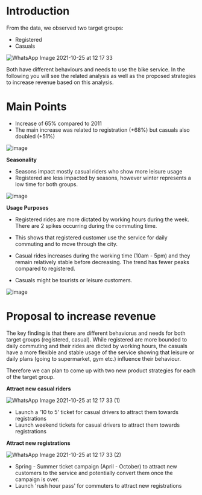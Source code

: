 # Introduction # 

From the data, we observed two target groups: 
* Registered 
* Casuals 


![WhatsApp Image 2021-10-25 at 12 17 33](https://user-images.githubusercontent.com/73912794/138678900-dd93adf7-64f9-4673-89d2-efc227d51a99.jpeg)


Both have different behaviours and needs to use the bike service. 
In the following you will see the related analysis as well as the proposed strategies to increase revenue based on this analysis.


# Main Points # 

* Increase of 65% compared to 2011
* The main increase was related to registration (+68%) but casuals also doubled (+51%)

![image](https://user-images.githubusercontent.com/73912794/138667419-f876882b-7489-4a18-a27a-a2d12ec8eda7.png)

**Seasonality** 

* Seasons impact mostly casual riders who show more leisure usage 
* Registered are less impacted by seasons, however winter represents a low time for both groups. 

![image](https://user-images.githubusercontent.com/73912794/138667467-0ed403c7-b8e8-4ade-9cbe-d89b204d168e.png)


**Usage Purposes** 

* Registered rides are more dictated by working hours during the week. There are 2 spikes occurring during the commuting time. 
* This shows that registered customer use the service for daily commuting and to move through the city. 

* Casual rides increases during the working time (10am - 5pm) and they remain relatively stable before decreasing. The trend has fewer peaks compared to registered. 
* Casuals might be tourists or leisure customers. 

![image](https://user-images.githubusercontent.com/73912794/138667508-0f9b2943-dee7-44de-b190-7bee702e9497.png)


# Proposal to increase revenue # 

The key finding is that there are different behaviorus and needs for both target groups (registered, casual). 
While registered are more bounded to daily commuting and their rides are dicted by working hours, the casuals have a more flexible and stable usage of the service showing that leisure or daily plans (going to supermarket, gym etc.) influence their behaviour. 

Therefore we can plan to come up with two new product strategies for each of the target group. 

**Attract new casual riders**

![WhatsApp Image 2021-10-25 at 12 17 33 (1)](https://user-images.githubusercontent.com/73912794/138678990-070c8783-b7be-4373-8db6-37412e7c0466.jpeg)

* Launch a '10 to 5' ticket for casual drivers to attract them towards registrations
* Launch weekend tickets for casual drivers to attract them towards registrations

**Attract new registrations**

![WhatsApp Image 2021-10-25 at 12 17 33 (2)](https://user-images.githubusercontent.com/73912794/138679032-ccbcf575-37f6-4f19-9684-a2fd10af9d2d.jpeg)

* Spring - Summer ticket campaign (April - October) to attract new customers to the service and potentially convert them once the campaign is over.
* Launch 'rush hour pass' for commuters to attract new registrations
